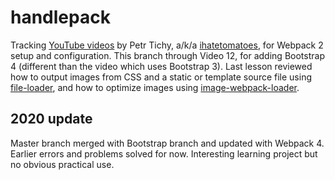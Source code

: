 # handlepack

Tracking [YouTube videos](https://www.youtube.com/playlist?list=PLkEZWD8wbltnRp6nRR8kv97RbpcUdNawY) by Petr Tichy, a/k/a [ihatetomatoes](https://ihatetomatoes.net/), for Webpack 2 setup and configuration. This branch through Video 12, for adding Bootstrap 4 (different than the video which uses Bootstrap 3). Last lesson reviewed how to output images from CSS and a static or template source file using [file-loader](https://github.com/webpack-contrib/file-loader), and how to optimize images using [image-webpack-loader](https://github.com/tcoopman/image-webpack-loader).

## 2020 update

Master branch merged with Bootstrap branch and updated with Webpack 4. Earlier errors and problems solved for now. Interesting learning project but no obvious practical use. 
